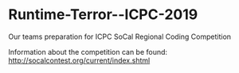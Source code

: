 # Runtime-Terror--ICPC-2019
Our teams preparation for ICPC SoCal Regional Coding Competition

Information about the competition can be found: http://socalcontest.org/current/index.shtml
